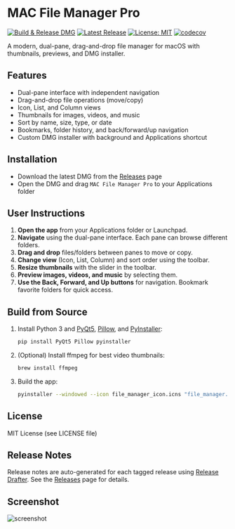 # MAC File Manager Pro

[![Build & Release DMG](https://github.com/dannyallport77/mac-file-manager-pro/actions/workflows/build-dmg.yml/badge.svg)](https://github.com/dannyallport77/mac-file-manager-pro/actions/workflows/build-dmg.yml)
[![Latest Release](https://img.shields.io/github/v/release/dannyallport77/mac-file-manager-pro?label=release)](https://github.com/dannyallport77/mac-file-manager-pro/releases)
[![License: MIT](https://img.shields.io/badge/License-MIT-yellow.svg)](LICENSE)
[![codecov](https://codecov.io/gh/dannyallport77/mac-file-manager-pro/branch/main/graph/badge.svg)](https://codecov.io/gh/dannyallport77/mac-file-manager-pro)

A modern, dual-pane, drag-and-drop file manager for macOS with thumbnails, previews, and DMG installer.

## Features
- Dual-pane interface with independent navigation
- Drag-and-drop file operations (move/copy)
- Icon, List, and Column views
- Thumbnails for images, videos, and music
- Sort by name, size, type, or date
- Bookmarks, folder history, and back/forward/up navigation
- Custom DMG installer with background and Applications shortcut

## Installation
- Download the latest DMG from the [Releases](https://github.com/dannyallport77/mac-file-manager-pro/releases) page
- Open the DMG and drag `MAC File Manager Pro` to your Applications folder

## User Instructions
1. **Open the app** from your Applications folder or Launchpad.
2. **Navigate** using the dual-pane interface. Each pane can browse different folders.
3. **Drag and drop** files/folders between panes to move or copy.
4. **Change view** (Icon, List, Column) and sort order using the toolbar.
5. **Resize thumbnails** with the slider in the toolbar.
6. **Preview images, videos, and music** by selecting them.
7. **Use the Back, Forward, and Up buttons** for navigation. Bookmark favorite folders for quick access.

## Build from Source
1. Install Python 3 and [PyQt5](https://pypi.org/project/PyQt5/), [Pillow](https://pypi.org/project/Pillow/), and [PyInstaller](https://pypi.org/project/pyinstaller/):
   ```bash
   pip install PyQt5 Pillow pyinstaller
   ```
2. (Optional) Install ffmpeg for best video thumbnails:
   ```bash
   brew install ffmpeg
   ```
3. Build the app:
   ```bash
   pyinstaller --windowed --icon file_manager_icon.icns "file_manager.py"
   ```

## License
MIT License (see LICENSE file)

## Release Notes
Release notes are auto-generated for each tagged release using [Release Drafter](https://github.com/marketplace/actions/release-drafter). See the [Releases](https://github.com/dannyallport77/mac-file-manager-pro/releases) page for details.

## Screenshot
![screenshot](screenshot.png) 